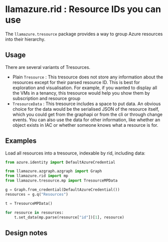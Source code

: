 # llamazure.rid : Resource IDs you can use

The `llamazure.tresource` package provides a way to group Azure resources into their hierarchy. 

## Usage

There are several variants of Tresources.

- Plain `Tresource` : This tresource does not store any information about the resources except for their parsed resource ID. This is best for exploration and visualisation. For example, if you wanted to display all the VMs in a tenancy, this tresource would help you show them by subscription and resource group
- `TresourceData` : This tresource includes a space to put data. An obvious choice for the data would be the serialised JSON of the resource itself, which you could get from the graphapi or from the cli or through change events. You can also use the data for other information, like whether an object exists in IAC or whether someone knows what a resource is for.

## Examples

Load all resources into a tresource, indexable by rid, including data:

```python
from azure.identity import DefaultAzureCredential

from llamazure.azgraph.azgraph import Graph
from llamazure.rid import mp
from llamazure.tresource.mp import TresourceMPData

g = Graph.from_credential(DefaultAzureCredential())
resources = g.q("Resources")

t = TresourceMPData()

for resource in resources:
    t.set_data(mp.parse(resource["id"])[1], resource)
```

## Design notes
